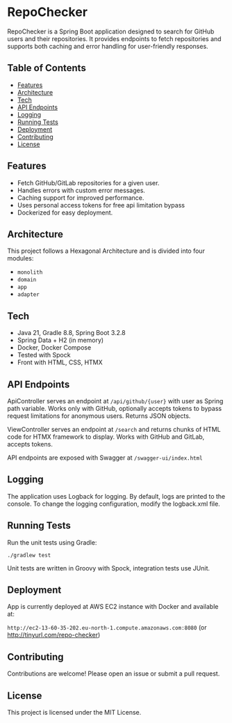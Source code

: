 # RepoChecker

RepoChecker is a Spring Boot application designed to search for GitHub users and their repositories. It provides endpoints to fetch repositories and supports both caching and error handling for user-friendly responses.

## Table of Contents

- [Features](#features)
- [Architecture](#architecture)
- [Tech](#tech)
- [API Endpoints](#api-endpoints)
- [Logging](#logging)
- [Running Tests](#running-tests)
- [Deployment](#deployment)
- [Contributing](#contributing)
- [License](#license)

## Features

- Fetch GitHub/GitLab repositories for a given user.
- Handles errors with custom error messages.
- Caching support for improved performance.
- Uses personal access tokens for free api limitation bypass
- Dockerized for easy deployment.

## Architecture

This project follows a Hexagonal Architecture and is divided into four modules:
- `monolith`
- `domain`
- `app`
- `adapter`

## Tech

- Java 21, Gradle 8.8, Spring Boot 3.2.8
- Spring Data + H2 (in memory)
- Docker, Docker Compose
- Tested with Spock
- Front with HTML, CSS, HTMX

## API Endpoints

ApiController serves an endpoint at `/api/github/{user}` with user as Spring path variable. Works only with GitHub,
optionally accepts tokens to bypass request limitations for anonymous users. Returns JSON objects.

ViewController serves an endpoint at `/search` and returns chunks of HTML code for HTMX framework to display. 
Works with GitHub and GitLab, accepts tokens.

API endpoints are exposed with Swagger at `/swagger-ui/index.html`

## Logging

The application uses Logback for logging. By default, logs are printed to the console. To change the logging configuration, modify the logback.xml file.

## Running Tests

Run the unit tests using Gradle:

`./gradlew test`

Unit tests are written in Groovy with Spock, integration tests use JUnit.

## Deployment

App is currently deployed at AWS EC2 instance with Docker and available at:

`http://ec2-13-60-35-202.eu-north-1.compute.amazonaws.com:8080` (or http://tinyurl.com/repo-checker)

## Contributing

Contributions are welcome! Please open an issue or submit a pull request.

## License

This project is licensed under the MIT License.

